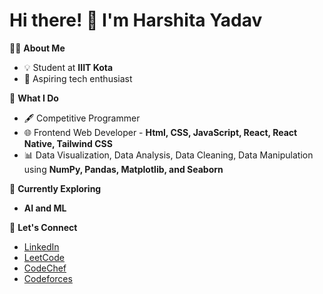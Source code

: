 # Hi there! 👋 I'm Harshita Yadav

👩‍💻 **About Me**  
- 💡 Student at **IIIT Kota**
- 🌟 Aspiring tech enthusiast

🚀 **What I Do**  
- 🖋️ Competitive Programmer  
- 🌐 Frontend Web Developer - **Html, CSS, JavaScript, React, React Native, Tailwind CSS**  
- 📊 Data Visualization, Data Analysis, Data Cleaning, Data Manipulation using **NumPy, Pandas, Matplotlib, and Seaborn**  

🌱 **Currently Exploring**  
- **AI and ML**  

🔗 **Let's Connect**  
- [LinkedIn](https://www.linkedin.com/in/harshita-yadav-6b287b296/)
- [LeetCode](https://leetcode.com/hersheyys/)
- [CodeChef](https://www.codechef.com/users/harshitaydv)  
- [Codeforces](https://codeforces.com/profile/harshitayadavv211)  

  

